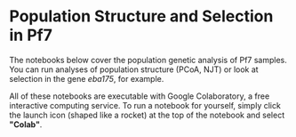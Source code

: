 # Population Structure and Selection in Pf7 

The notebooks below cover the population genetic analysis of Pf7 samples. You can run analyses of population structure (PCoA, NJT) or look at selection in the gene *eba175*, for example.  

All of these notebooks are executable with Google Colaboratory, a free interactive computing service. To run a notebook for yourself, simply click the launch icon (shaped like a rocket) at the top of the notebook and select **"Colab"**. 

```{tableofcontents}
```